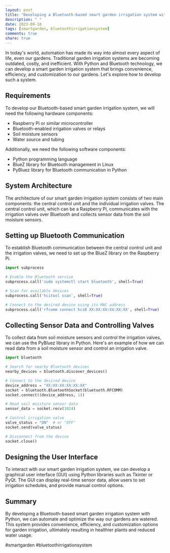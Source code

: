 ```yaml
---
layout: post
title: "Developing a Bluetooth-based smart garden irrigation system with Python"
description: " "
date: 2023-09-18
tags: [smartgarden, bluetoothirrigationsystem]
comments: true
share: true
---
```


In today's world, automation has made its way into almost every aspect of life, even our gardens. Traditional garden irrigation systems are becoming outdated, costly, and inefficient. With Python and Bluetooth technology, we can develop a smart garden irrigation system that brings convenience, efficiency, and customization to our gardens. Let's explore how to develop such a system.

## Requirements
To develop our Bluetooth-based smart garden irrigation system, we will need the following hardware components:
- Raspberry Pi or similar microcontroller
- Bluetooth-enabled irrigation valves or relays
- Soil moisture sensors
- Water source and tubing

Additionally, we need the following software components:
- Python programming language
- BlueZ library for Bluetooth management in Linux
- PyBluez library for Bluetooth communication in Python

## System Architecture
The architecture of our smart garden irrigation system consists of two main components: the central control unit and the individual irrigation valves. The central control unit, which can be a Raspberry Pi, communicates with the irrigation valves over Bluetooth and collects sensor data from the soil moisture sensors.

## Setting up Bluetooth Communication
To establish Bluetooth communication between the central control unit and the irrigation valves, we need to set up the BlueZ library on the Raspberry Pi.

```python
import subprocess

# Enable the Bluetooth service
subprocess.call('sudo systemctl start bluetooth', shell=True)

# Scan for available devices
subprocess.call('hcitool scan', shell=True)

# Connect to the desired device using its MAC address
subprocess.call('rfcomm connect hci0 XX:XX:XX:XX:XX:XX', shell=True)
```

## Collecting Sensor Data and Controlling Valves
To collect data from soil moisture sensors and control the irrigation valves, we can use the PyBluez library in Python. Here's an example of how we can read data from a soil moisture sensor and control an irrigation valve.

```python
import bluetooth

# Search for nearby Bluetooth devices
nearby_devices = bluetooth.discover_devices()

# Connect to the desired device
device_address = "XX:XX:XX:XX:XX:XX"
socket = bluetooth.BluetoothSocket(bluetooth.RFCOMM)
socket.connect((device_address, 1))

# Read soil moisture sensor data
sensor_data = socket.recv(1024)

# Control irrigation valve
valve_status = "ON"  # or "OFF"
socket.send(valve_status)

# Disconnect from the device
socket.close()
```

## Designing the User Interface
To interact with our smart garden irrigation system, we can develop a graphical user interface (GUI) using Python libraries such as Tkinter or PyQt. The GUI can display real-time sensor data, allow users to set irrigation schedules, and provide manual control options.

## Summary
By developing a Bluetooth-based smart garden irrigation system with Python, we can automate and optimize the way our gardens are watered. This system provides convenience, efficiency, and customization options for garden irrigation, ultimately resulting in healthier plants and reduced water usage.

#smartgarden #bluetoothirrigationsystem